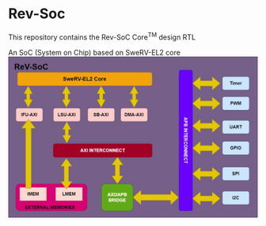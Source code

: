 # Rev-Soc
This repository contains the Rev-SoC  Core<sup>TM</sup>  design RTL

An SoC (System on Chip) based on SweRV-EL2 core
![a](images/REV-SOC.jpg)
